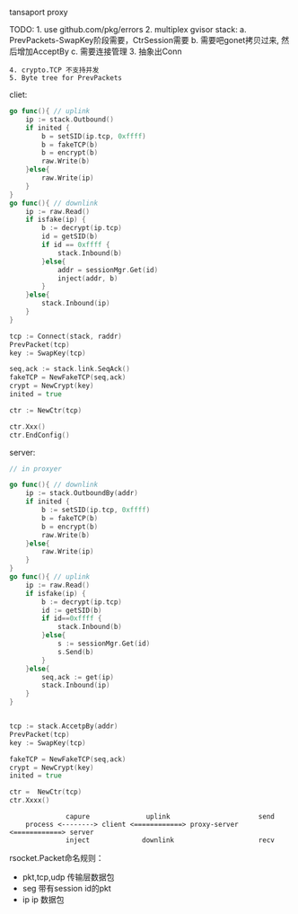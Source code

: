 
tansaport proxy


TODO: 
    1. use github.com/pkg/errors
    2. multiplex gvisor stack: 
        a. PrevPackets-SwapKey阶段需要，CtrSession需要
        b. 需要吧gonet拷贝过来, 然后增加AcceptBy
        c. 需要连接管理
    3. 抽象出Conn





    4. crypto.TCP 不支持并发
    5. Byte tree for PrevPackets 





cliet:
```go
go func(){ // uplink
    ip := stack.Outbound()
    if inited {
        b = setSID(ip.tcp, 0xffff)
        b = fakeTCP(b)
        b = encrypt(b)
        raw.Write(b)
    }else{
        raw.Write(ip)
    }
}
go func(){ // downlink
    ip := raw.Read()
    if isfake(ip) {
        b := decrypt(ip.tcp)
        id = getSID(b)
        if id == 0xffff {
            stack.Inbound(b)
        }else{
            addr = sessionMgr.Get(id)
            inject(addr, b)
        }
    }else{
        stack.Inbound(ip)
    }
}

tcp := Connect(stack, raddr)
PrevPacket(tcp)
key := SwapKey(tcp)

seq,ack := stack.link.SeqAck()
fakeTCP = NewFakeTCP(seq,ack)
crypt = NewCrypt(key)
inited = true

ctr := NewCtr(tcp)

ctr.Xxx()
ctr.EndConfig()
```

server:
```go
// in proxyer

go func(){ // downlink
    ip := stack.OutboundBy(addr)
    if inited {
        b := setSID(ip.tcp, 0xffff)
        b = fakeTCP(b)
        b = encrypt(b)
        raw.Write(b)
    }else{
        raw.Write(ip)
    }
}
go func(){ // uplink
    ip := raw.Read()
    if isfake(ip) {
        b := decrypt(ip.tcp)
        id := getSID(b)
        if id==0xffff {
            stack.Inbound(b)
        }else{
            s := sessionMgr.Get(id)
            s.Send(b)
        }
    }else{
        seq,ack := get(ip)
        stack.Inbound(ip)
    }
}


tcp := stack.AccetpBy(addr)
PrevPacket(tcp)
key := SwapKey(tcp)

fakeTCP = NewFakeTCP(seq,ack)
crypt = NewCrypt(key)
inited = true

ctr =  NewCtr(tcp)
ctr.Xxxx()
```


```text
              capure              uplink                      send
    process <--------> client <============> proxy-server <============> server
              inject             downlink                     recv
```

rsocket.Packet命名规则：
- pkt,tcp,udp 传输层数据包
- seg         带有session id的pkt
- ip          ip 数据包